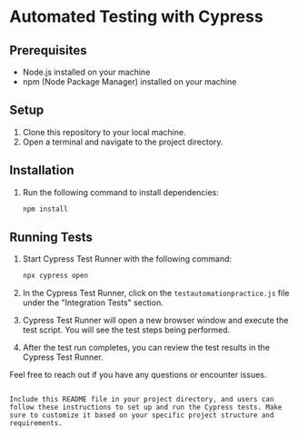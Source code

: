 # Automated Testing with Cypress

## Prerequisites
- Node.js installed on your machine
- npm (Node Package Manager) installed on your machine

## Setup
1. Clone this repository to your local machine.
2. Open a terminal and navigate to the project directory.

## Installation
1. Run the following command to install dependencies:
   ```bash
   npm install
   ```

## Running Tests
1. Start Cypress Test Runner with the following command:
   ```bash
   npx cypress open
   ```
2. In the Cypress Test Runner, click on the `testautomationpractice.js` file under the "Integration Tests" section.

3. Cypress Test Runner will open a new browser window and execute the test script. You will see the test steps being performed.

4. After the test run completes, you can review the test results in the Cypress Test Runner.


Feel free to reach out if you have any questions or encounter issues.
```

Include this README file in your project directory, and users can follow these instructions to set up and run the Cypress tests. Make sure to customize it based on your specific project structure and requirements.
